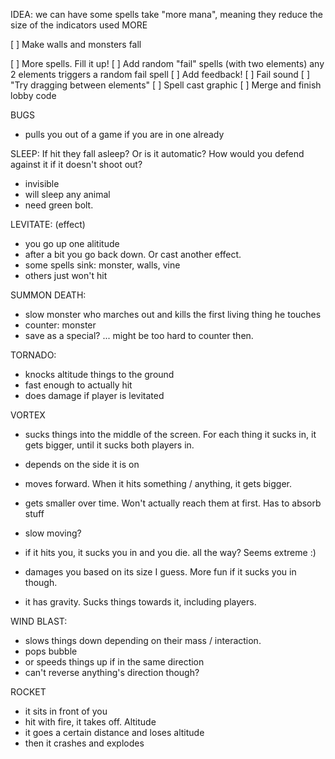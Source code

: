 IDEA: we can have some spells take "more mana", meaning they reduce the size of the indicators used MORE


[ ] Make walls and monsters fall



[ ] More spells. Fill it up!
[ ] Add random "fail" spells (with two elements) any 2 elements triggers a random fail spell
[ ] Add feedback! 
  [ ] Fail sound
  [ ] "Try dragging between elements"
  [ ] Spell cast graphic
[ ] Merge and finish lobby code


BUGS
- pulls you out of a game if you are in one already


SLEEP: If hit they fall asleep? Or is it automatic?  How would you defend against it if it doesn't shoot out? 
  - invisible
  - will sleep any animal
  - need green bolt.

LEVITATE: (effect)
  - you go up one alititude
  - after a bit you go back down. Or cast another effect. 
  - some spells sink: monster, walls, vine
  - others just won't hit

SUMMON DEATH: 
  - slow monster who marches out and kills the first living thing he touches
  - counter: monster
  - save as a special? ... might be too hard to counter then. 

TORNADO: 
  - knocks altitude things to the ground
  - fast enough to actually hit
  - does damage if player is levitated

VORTEX
  - sucks things into the middle of the screen. For each thing it sucks in, it gets bigger, until it sucks both players in.
  - depends on the side it is on
  - moves forward. When it hits something / anything, it gets bigger. 
  - gets smaller over time. Won't actually reach them at first. Has to absorb stuff
  - slow moving?

  - if it hits you, it sucks you in and you die. all the way? Seems extreme :) 
  - damages you based on its size I guess. More fun if it sucks you in though. 
  - it has gravity. Sucks things towards it, including players. 

WIND BLAST:
  - slows things down depending on their mass / interaction.
  - pops bubble
  - or speeds things up if in the same direction
  - can't reverse anything's direction though?

ROCKET
  - it sits in front of you
  - hit with fire, it takes off. Altitude
  - it goes a certain distance and loses altitude
  - then it crashes and explodes
